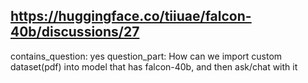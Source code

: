 ## https://huggingface.co/tiiuae/falcon-40b/discussions/27

contains_question: yes
question_part: How can we import custom dataset(pdf) into model that has falcon-40b, and then ask/chat with it